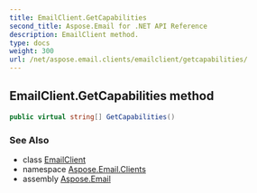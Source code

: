 ```yaml
---
title: EmailClient.GetCapabilities
second_title: Aspose.Email for .NET API Reference
description: EmailClient method. 
type: docs
weight: 300
url: /net/aspose.email.clients/emailclient/getcapabilities/
---
```

## EmailClient.GetCapabilities method

```csharp
public virtual string[] GetCapabilities()
```

### See Also

* class [EmailClient](../)
* namespace [Aspose.Email.Clients](../../emailclient/)
* assembly [Aspose.Email](../../../)


